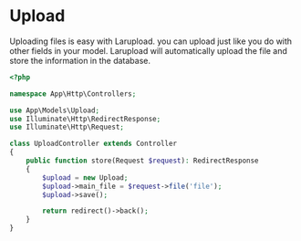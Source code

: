 # Upload

Uploading files is easy with Larupload. you can upload just like you do with other fields in your model. Larupload will automatically upload the file and store the information in the database.



```php
<?php

namespace App\Http\Controllers;

use App\Models\Upload;
use Illuminate\Http\RedirectResponse;
use Illuminate\Http\Request;

class UploadController extends Controller
{
    public function store(Request $request): RedirectResponse
    {
        $upload = new Upload;
        $upload->main_file = $request->file('file');
        $upload->save();

        return redirect()->back();
    }
}
```

